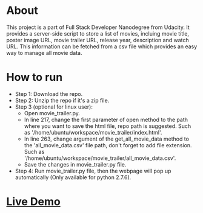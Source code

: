 # About

This project is a part of Full Stack Developer Nanodegree from Udacity.
It provides a server-side script to store a list of movies, incluing movie title, poster image URL, movie trailer URL, release year, description and watch URL.
This information can be fetched from a csv file which provides an easy way to manage all movie data.

# How to run


 * Step 1: Download the repo.
 * Step 2: Unzip the repo if it's a zip file. 
 * Step 3 (optional for linux user):  
      * Open movie_trailer.py.
      * In line 217, change the first parameter of open method to the path where you want to save the html file, repo path is suggested. Such as '/home/ubuntu/workspace/movie_trailer/index.html'.
      * In line 263, change argument of the get_all_movie_data method to the 'all_movie_data.csv' file path, don't forget to add file extension. Such as '/home/ubuntu/workspace/movie_trailer/all_movie_data.csv'.
      * Save the changes in movie_trailer.py file.
 * Step 4: Run movie_trailer.py file, then the webpage will pop up automatically (Only available for python 2.7.6).

# [Live Demo](https://minghua1991.github.io/movie_trailer/index.html)
